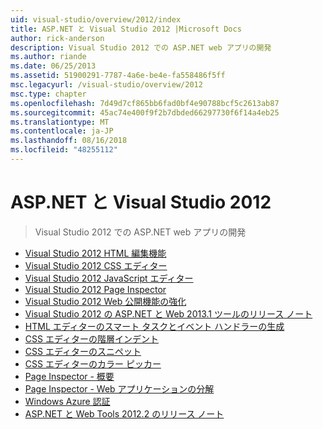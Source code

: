 ```yaml
---
uid: visual-studio/overview/2012/index
title: ASP.NET と Visual Studio 2012 |Microsoft Docs
author: rick-anderson
description: Visual Studio 2012 での ASP.NET web アプリの開発
ms.author: riande
ms.date: 06/25/2013
ms.assetid: 51900291-7787-4a6e-be4e-fa558486f5ff
msc.legacyurl: /visual-studio/overview/2012
msc.type: chapter
ms.openlocfilehash: 7d49d7cf865bb6fad0bf4e90788bcf5c2613ab87
ms.sourcegitcommit: 45ac74e400f9f2b7dbded66297730f6f14a4eb25
ms.translationtype: MT
ms.contentlocale: ja-JP
ms.lasthandoff: 08/16/2018
ms.locfileid: "48255112"
---
```

<a name="aspnet-and-visual-studio-2012"></a>ASP.NET と Visual Studio 2012
====================
> Visual Studio 2012 での ASP.NET web アプリの開発


- [Visual Studio 2012 HTML 編集機能](visual-studio-2012-html-editing-features.md)
- [Visual Studio 2012 CSS エディター](visual-studio-2012-css-editor.md)
- [Visual Studio 2012 JavaScript エディター](visual-studio-2012-javascript-editor.md)
- [Visual Studio 2012 Page Inspector](visual-studio-2012-page-inspector.md)
- [Visual Studio 2012 Web 公開機能の強化](visual-studio-2012-web-publishing-improvements.md)
- [Visual Studio 2012 の ASP.NET と Web 2013.1 ツールのリリース ノート](aspnet-and-web-tools-20131-for-visual-studio-2012.md)
- [HTML エディターのスマート タスクとイベント ハンドラーの生成](visual-studio-vnext-videos-html-editor-smart-tasks-and-event-handler-generation.md)
- [CSS エディターの階層インデント](visual-studio-vnext-videos-css-editor-hierarchical-indentation.md)
- [CSS エディターのスニペット](visual-studio-vnext-videos-css-editor-snippets.md)
- [CSS エディターのカラー ピッカー](visual-studio-vnext-videos-css-editor-color-picker.md)
- [Page Inspector - 概要](visual-studio-vnext-videos-page-inspector-introduction.md)
- [Page Inspector - Web アプリケーションの分解](visual-studio-vnext-videos-page-inspector-decomposing-your-web-application.md)
- [Windows Azure 認証](windows-azure-authentication.md)
- [ASP.NET と Web Tools 2012.2 のリリース ノート](aspnet-and-web-tools-20122-release-notes-rtw.md)
